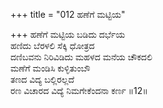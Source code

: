 +++
title = "012 ಹಣೆಗೆ ಮಟ್ಟಿಯ"

+++
ಹಣೆಗೆ ಮಟ್ಟಿಯ ಬಡಿದು ದರ್ಭೆಯ  
ಹಣಿದು ಬೆರಳಲಿ ಸೆಕ್ಕಿ ಧೋತ್ರದ  
ದಣಿಬವನು ನಿರಿವಿಡಿದು ಮಹಳದ ಮನೆಯ ಚೌಕದಲಿ  
ಮಣೆಗೆ ಮಂಡಿಸಿ ಕುಳ್ಳಿತುಂಬೌ                   
ತಣದ ವಿದ್ಯ ಬಲ್ಲಿರಲ್ಲದೆ  
ರಣ ವಿಚಾರದ ವಿದ್ಯೆ ನಿಮಗೇಕೆಂದನಾ ಕರ್ಣ     ॥12॥